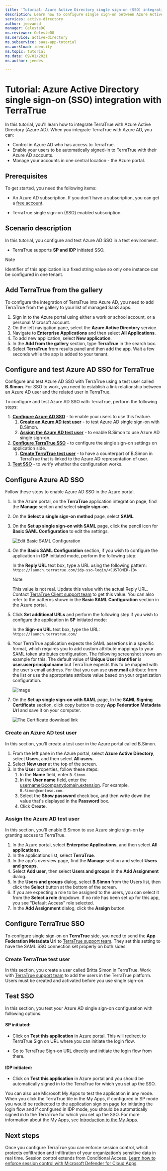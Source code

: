 ```yaml
---
title: 'Tutorial: Azure Active Directory single sign-on (SSO) integration with TerraTrue | Microsoft Docs'
description: Learn how to configure single sign-on between Azure Active Directory and TerraTrue.
services: active-directory
author: jeevansd
manager: CelesteDG
ms.reviewer: CelesteDG
ms.service: active-directory
ms.subservice: saas-app-tutorial
ms.workload: identity
ms.topic: tutorial
ms.date: 09/01/2021
ms.author: jeedes

---
```


# Tutorial: Azure Active Directory single sign-on (SSO) integration with TerraTrue

In this tutorial, you'll learn how to integrate TerraTrue with Azure Active Directory (Azure AD). When you integrate TerraTrue with Azure AD, you can:

* Control in Azure AD who has access to TerraTrue.
* Enable your users to be automatically signed-in to TerraTrue with their Azure AD accounts.
* Manage your accounts in one central location - the Azure portal.

## Prerequisites

To get started, you need the following items:

* An Azure AD subscription. If you don't have a subscription, you can get a [free account](https://azure.microsoft.com/free/).

* TerraTrue single sign-on (SSO) enabled subscription.

## Scenario description

In this tutorial, you configure and test Azure AD SSO in a test environment.

* TerraTrue supports **SP and IDP** initiated SSO.

> [!NOTE]
> Identifier of this application is a fixed string value so only one instance can be configured in one tenant.

## Add TerraTrue from the gallery

To configure the integration of TerraTrue into Azure AD, you need to add TerraTrue from the gallery to your list of managed SaaS apps.

1. Sign in to the Azure portal using either a work or school account, or a personal Microsoft account.
1. On the left navigation pane, select the **Azure Active Directory** service.
1. Navigate to **Enterprise Applications** and then select **All Applications**.
1. To add new application, select **New application**.
1. In the **Add from the gallery** section, type **TerraTrue** in the search box.
1. Select **TerraTrue** from results panel and then add the app. Wait a few seconds while the app is added to your tenant.

## Configure and test Azure AD SSO for TerraTrue

Configure and test Azure AD SSO with TerraTrue using a test user called **B.Simon**. For SSO to work, you need to establish a link relationship between an Azure AD user and the related user in TerraTrue.

To configure and test Azure AD SSO with TerraTrue, perform the following steps:

1. **[Configure Azure AD SSO](#configure-azure-ad-sso)** - to enable your users to use this feature.
    1. **[Create an Azure AD test user](#create-an-azure-ad-test-user)** - to test Azure AD single sign-on with B.Simon.
    1. **[Assign the Azure AD test user](#assign-the-azure-ad-test-user)** - to enable B.Simon to use Azure AD single sign-on.
1. **[Configure TerraTrue SSO](#configure-terratrue-sso)** - to configure the single sign-on settings on application side.
    1. **[Create TerraTrue test user](#create-terratrue-test-user)** - to have a counterpart of B.Simon in TerraTrue that is linked to the Azure AD representation of user.
1. **[Test SSO](#test-sso)** - to verify whether the configuration works.

## Configure Azure AD SSO

Follow these steps to enable Azure AD SSO in the Azure portal.

1. In the Azure portal, on the **TerraTrue** application integration page, find the **Manage** section and select **single sign-on**.
1. On the **Select a single sign-on method** page, select **SAML**.
1. On the **Set up single sign-on with SAML** page, click the pencil icon for **Basic SAML Configuration** to edit the settings.

   ![Edit Basic SAML Configuration](common/edit-urls.png)

1. On the **Basic SAML Configuration** section, if you wish to configure the application in **IDP** initiated mode, perform the following step:

    In the **Reply URL** text box, type a URL using the following pattern:
    `https://launch.terratrue.com/idp-sso-login/<CUSTOMER-ID>`

    > [!NOTE]
	> This value is not real. Update this value with the actual Reply URL. Contact [TerraTrue Client support team](mailto:hello@terratrue.com) to get this value. You can also refer to the patterns shown in the **Basic SAML Configuration** section in the Azure portal.

1. Click **Set additional URLs** and perform the following step if you wish to configure the application in **SP** initiated mode:

    In the **Sign-on URL** text box, type the URL:
    `https://launch.terratrue.com/`

1. Your TerraTrue application expects the SAML assertions in a specific format, which requires you to add custom attribute mappings to your SAML token attributes configuration. The following screenshot shows an example for this. The default value of **Unique User Identifier** is **user.userprincipalname** but TerraTrue expects this to be mapped with the user's email address. For that you can use **user.mail** attribute from the list or use the appropriate attribute value based on your organization configuration.

	![image](common/default-attributes.png)

1. On the **Set up single sign-on with SAML** page, In the **SAML Signing Certificate** section, click copy button to copy **App Federation Metadata Url** and save it on your computer.

	![The Certificate download link](common/copy-metadataurl.png)

### Create an Azure AD test user

In this section, you'll create a test user in the Azure portal called B.Simon.

1. From the left pane in the Azure portal, select **Azure Active Directory**, select **Users**, and then select **All users**.
1. Select **New user** at the top of the screen.
1. In the **User** properties, follow these steps:
   1. In the **Name** field, enter `B.Simon`.  
   1. In the **User name** field, enter the username@companydomain.extension. For example, `B.Simon@contoso.com`.
   1. Select the **Show password** check box, and then write down the value that's displayed in the **Password** box.
   1. Click **Create**.

### Assign the Azure AD test user

In this section, you'll enable B.Simon to use Azure single sign-on by granting access to TerraTrue.

1. In the Azure portal, select **Enterprise Applications**, and then select **All applications**.
1. In the applications list, select **TerraTrue**.
1. In the app's overview page, find the **Manage** section and select **Users and groups**.
1. Select **Add user**, then select **Users and groups** in the **Add Assignment** dialog.
1. In the **Users and groups** dialog, select **B.Simon** from the Users list, then click the **Select** button at the bottom of the screen.
1. If you are expecting a role to be assigned to the users, you can select it from the **Select a role** dropdown. If no role has been set up for this app, you see "Default Access" role selected.
1. In the **Add Assignment** dialog, click the **Assign** button.

## Configure TerraTrue SSO

To configure single sign-on on **TerraTrue** side, you need to send the **App Federation Metadata Url** to [TerraTrue support team](mailto:hello@terratrue.com). They set this setting to have the SAML SSO connection set properly on both sides.

### Create TerraTrue test user

In this section, you create a user called Britta Simon in TerraTrue. Work with [TerraTrue support team](mailto:hello@terratrue.com) to add the users in the TerraTrue platform. Users must be created and activated before you use single sign-on.

## Test SSO 

In this section, you test your Azure AD single sign-on configuration with following options. 

#### SP initiated:

* Click on **Test this application** in Azure portal. This will redirect to TerraTrue Sign on URL where you can initiate the login flow.  

* Go to TerraTrue Sign-on URL directly and initiate the login flow from there.

#### IDP initiated:

* Click on **Test this application** in Azure portal and you should be automatically signed in to the TerraTrue for which you set up the SSO. 

You can also use Microsoft My Apps to test the application in any mode. When you click the TerraTrue tile in the My Apps, if configured in SP mode you would be redirected to the application sign on page for initiating the login flow and if configured in IDP mode, you should be automatically signed in to the TerraTrue for which you set up the SSO. For more information about the My Apps, see [Introduction to the My Apps](../user-help/my-apps-portal-end-user-access.md).

## Next steps

Once you configure TerraTrue you can enforce session control, which protects exfiltration and infiltration of your organization’s sensitive data in real time. Session control extends from Conditional Access. [Learn how to enforce session control with Microsoft Defender for Cloud Apps](/cloud-app-security/proxy-deployment-aad).
